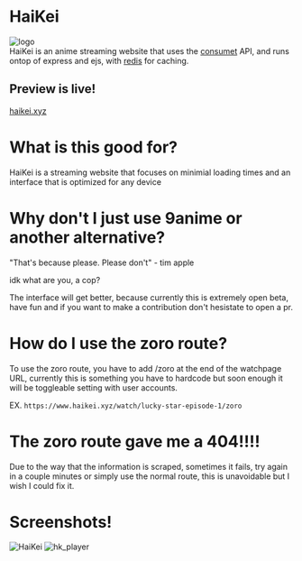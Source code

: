 # HaiKei 
![logo](https://user-images.githubusercontent.com/99224452/210157888-0c2eded2-6e59-40a5-8f12-71c4a4dfd837.png)<br>
HaiKei is an anime streaming website that uses the [consumet](https://github.com/consumet/api.consumet.org) API, and runs ontop of express and ejs, with [redis](https://redis.io/) for caching.

## Preview is live!
[haikei.xyz](https://haikei.xyz)

# What is this good for? 
HaiKei is a streaming website that focuses on minimial loading times and an interface that is optimized for any device

# Why don't I just use 9anime or another alternative?

"That's because please. Please don't" - tim apple

idk what are you, a cop?

The interface will get better, because currently this is extremely open beta, have fun and if you want to make a contribution don't hesistate to open a pr.

# How do I use the zoro route? 

To use the zoro route, you have to add /zoro at the end of the watchpage URL, currently this is something you have to hardcode but soon enough it will be toggleable setting with user accounts.

EX. `https://www.haikei.xyz/watch/lucky-star-episode-1/zoro`

# The zoro route gave me a 404!!!!

Due to the way that the information is scraped, sometimes it fails, try again in a couple minutes or simply use the normal route, this is unavoidable but I wish I could fix it.


# Screenshots!
![HaiKei](https://user-images.githubusercontent.com/99224452/210157868-ad9ac5ab-d82b-42b0-beed-61d49e37f380.PNG)
![hk_player](https://user-images.githubusercontent.com/99224452/210157881-c297bcd0-2806-43b2-b55b-e31da4187d77.png)
